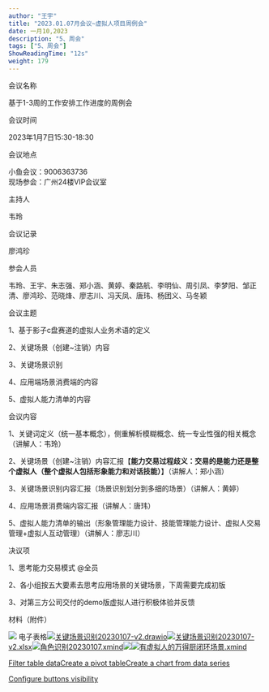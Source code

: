 ```yaml
---
author: "王宇"
title: "2023.01.07月会议~虚拟人项目周例会"
date: 一月10,2023
description: "5、周会"
tags: ["5、周会"]
ShowReadingTime: "12s"
weight: 179
---
```

会议名称

基于1-3周的工作安排工作进度的周例会

会议时间

2023年1月7日15:30-18:30

会议地点

小鱼会议：9006363736  
现场参会：广州24楼VIP会议室

主持人

韦玲

会议记录

廖鸿珍

参会人员

韦玲、王宇、朱志强、郑小涵、黄婷、秦路航、李明仙、周引凤、李梦阳、邹正清、廖鸿珍、范晓烽、廖志川、冯天凤、唐玮、杨团义、马冬颖

会议主题

1、基于影子c盘赛道的虚拟人业务术语的定义

2、关键场景（创建~注销）内容

3、关键场景识别

4、应用端场景消费端的内容

5、虚拟人能力清单的内容

会议内容

1、关键词定义（统一基本概念），侧重解析模糊概念、统一专业性强的相关概念（讲解人：韦玲）

2、关键场景（创建~注销）内容汇报【**能力交易过程歧义：交易的是能力还是整个虚拟人（整个虚拟人包括形象能力和对话技能）**】（讲解人：郑小涵）

3、关键场景识别内容汇报（场景识别划分到多细的场景）（讲解人：黄婷）

4、应用场景消费端内容汇报（讲解人：唐玮）

5、虚拟人能力清单的输出（形象管理能力设计、技能管理能力设计、虚拟人交易管理+虚拟人互动管理）（讲解人：廖志川）

决议项

1、思考能力交易模式 @全员

2、各小组按五大要素去思考应用场景的关键场景，下周需要完成初版

3、对第三方公司交付的demo版虚拟人进行积极体验并反馈

材料（附件）

 [![](/rest/documentConversion/latest/conversion/thumbnail/91155661/1)](/download/attachments/91155378/%E5%85%B3%E9%94%AE%E5%9C%BA%E6%99%AF%EF%BC%88%E5%88%9B%E5%BB%BA~%E6%B3%A8%E9%94%80%EF%BC%89.xlsx?version=1&modificationDate=1673231730890&api=v2) 电子表格[![](/s/-vky9ok/8401/008d09724398b50e93468e30a239d4f6d750af9b/4.1.1/_/download/resources/com.atlassian.confluence.plugins.confluence-view-file-macro:view-file-macro-resources/images/placeholder-small-file.png)关键场景识别20230107-v2.drawio](/download/attachments/91155378/%E5%85%B3%E9%94%AE%E5%9C%BA%E6%99%AF%E8%AF%86%E5%88%AB20230107-v2.drawio?version=1&modificationDate=1673231742503&api=v2)[![](/s/-vky9ok/8401/008d09724398b50e93468e30a239d4f6d750af9b/4.1.1/_/download/resources/com.atlassian.confluence.plugins.confluence-view-file-macro:view-file-macro-resources/images/placeholder-small-spreadsheet.png)关键场景识别20230107-v2.xlsx](/download/attachments/91155378/%E5%85%B3%E9%94%AE%E5%9C%BA%E6%99%AF%E8%AF%86%E5%88%AB20230107-v2.xlsx?version=1&modificationDate=1673231753714&api=v2)[![](/s/-vky9ok/8401/008d09724398b50e93468e30a239d4f6d750af9b/4.1.1/_/download/resources/com.atlassian.confluence.plugins.confluence-view-file-macro:view-file-macro-resources/images/placeholder-small-file.png)角色识别20230107.xmind](/download/attachments/91155378/%E8%A7%92%E8%89%B2%E8%AF%86%E5%88%AB20230107.xmind?version=1&modificationDate=1673231764145&api=v2)![](/download/thumbnails/91155378/%E8%83%BD%E5%8A%9B%E4%BA%A4%E6%98%93%E6%9E%84%E6%83%B3.png?version=1&modificationDate=1673231774025&api=v2)[![](/s/-vky9ok/8401/008d09724398b50e93468e30a239d4f6d750af9b/4.1.1/_/download/resources/com.atlassian.confluence.plugins.confluence-view-file-macro:view-file-macro-resources/images/placeholder-small-file.png)有虚拟人的万得厨闭环场景.xmind](/download/attachments/91155378/%E6%9C%89%E8%99%9A%E6%8B%9F%E4%BA%BA%E7%9A%84%E4%B8%87%E5%BE%97%E5%8E%A8%E9%97%AD%E7%8E%AF%E5%9C%BA%E6%99%AF.xmind?version=1&modificationDate=1673231784097&api=v2)

[Filter table data](#)[Create a pivot table](#)[Create a chart from data series](#)

[Configure buttons visibility](/users/tfac-settings.action)